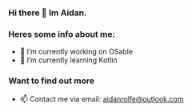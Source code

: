 ### Hi there 👋 Im Aidan.

### Heres some info about me:

- 🔭 I’m currently working on OSable 
- 🌱 I’m currently learning Kotlin

### Want to find out more
- 📫 Contact me via email: aidanrolfe@outlook.com

